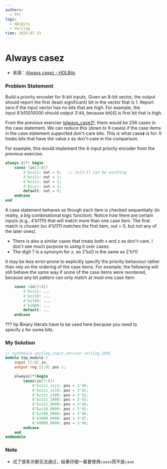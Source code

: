```yaml
---
authors:
  - TFC
tags:
  - HDLBits
  - Verilog
time: 2025-07-31
---
```


# Always casez
- 来源：[Always casez - HDLBits](https://hdlbits.01xz.net/wiki/Always_casez)

### Problem Statement
Build a priority encoder for 8-bit inputs. Given an 8-bit vector, the output should report the first (least significant) bit in the vector that is 1. Report zero if the input vector has no bits that are high. For example, the input 8'b10010000 should output 3'd4, because bit[4] is first bit that is high.

From the previous exercise ([always_case2](https://hdlbits.01xz.net/wiki/always_case2 "always_case2")), there would be 256 cases in the case statement. We can reduce this (down to 9 cases) if the case items in the case statement supported don't-care bits. This is what case**z** is for: It treats bits that have the value z as don't-care in the comparison.

For example, this would implement the 4-input priority encoder from the previous exercise:
```Verilog
always @(*) begin
    casez (in[3:0])
        4'bzzz1: out = 0;   // in[3:1] can be anything
        4'bzz1z: out = 1;
        4'bz1zz: out = 2;
        4'b1zzz: out = 3;
        default: out = 0;
    endcase
end
```
A case statement behaves as though each item is checked sequentially (in reality, a big combinational logic function). Notice how there are certain inputs (e.g., 4'b1111) that will match more than one case item. The first match is chosen (so 4'b1111 matches the first item, out = 0, but not any of the later ones).

- There is also a similar casex that treats both x and z as don't-care. I don't see much purpose to using it over casez.
- The digit ? is a synonym for z. so 2'bz0 is the same as 2'b?0

It may be less error-prone to explicitly specify the priority behaviour rather than rely on the ordering of the case items. For example, the following will still behave the same way if some of the case items were reordered, because any bit pattern can only match at most one case item:
```Verilog
    casez (in[3:0])
        4'bzzz1: ...
        4'bzz10: ...
        4'bz100: ...
        4'b1000: ...
        default: ...
    endcase
```

??? tip
	Binary literals have to be used here because you need to specify z for some bits.

### My Solution

```Verilog
// synthesis verilog_input_version verilog_2001
module top_module (
    input [7:0] in,
    output reg [2:0] pos );

    always@(*)begin
        casez(in[7:0])
            8'bzzzz_zzz1: pos = 3'd0;
            8'bzzzz_zz10: pos = 3'd1;
            8'bzzzz_z100: pos = 3'd2;
            8'bzzzz_1000: pos = 3'd3;
            8'bzzz1_0000: pos = 3'd4;
            8'bzz10_0000: pos = 3'd5;
            8'bz100_0000: pos = 3'd6;
            8'b1000_0000: pos = 3'd7;
            8'b0000_0000: pos = 3'd0;
        endcase
    end
endmodule
```

### Note
- 试了很多次都无法通过，结果仔细一看要使用`casez`而不是`case`